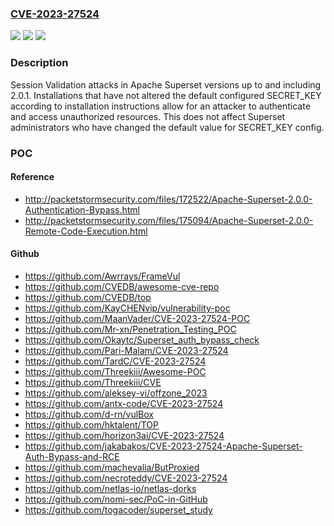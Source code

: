 ### [CVE-2023-27524](https://cve.mitre.org/cgi-bin/cvename.cgi?name=CVE-2023-27524)
![](https://img.shields.io/static/v1?label=Product&message=Apache%20Superset&color=blue)
![](https://img.shields.io/static/v1?label=Version&message=0%3C%3D%202.0.1%20&color=brighgreen)
![](https://img.shields.io/static/v1?label=Vulnerability&message=CWE-1188%20Insecure%20Default%20Initialization%20of%20Resource&color=brighgreen)

### Description

Session Validation attacks in Apache Superset versions up to and including 2.0.1. Installations that have not altered the default configured SECRET_KEY according to installation instructions allow for an attacker to authenticate and access unauthorized resources. This does not affect Superset administrators who have changed the default value for SECRET_KEY config.

### POC

#### Reference
- http://packetstormsecurity.com/files/172522/Apache-Superset-2.0.0-Authentication-Bypass.html
- http://packetstormsecurity.com/files/175094/Apache-Superset-2.0.0-Remote-Code-Execution.html

#### Github
- https://github.com/Awrrays/FrameVul
- https://github.com/CVEDB/awesome-cve-repo
- https://github.com/CVEDB/top
- https://github.com/KayCHENvip/vulnerability-poc
- https://github.com/MaanVader/CVE-2023-27524-POC
- https://github.com/Mr-xn/Penetration_Testing_POC
- https://github.com/Okaytc/Superset_auth_bypass_check
- https://github.com/Pari-Malam/CVE-2023-27524
- https://github.com/TardC/CVE-2023-27524
- https://github.com/Threekiii/Awesome-POC
- https://github.com/Threekiii/CVE
- https://github.com/aleksey-vi/offzone_2023
- https://github.com/antx-code/CVE-2023-27524
- https://github.com/d-rn/vulBox
- https://github.com/hktalent/TOP
- https://github.com/horizon3ai/CVE-2023-27524
- https://github.com/jakabakos/CVE-2023-27524-Apache-Superset-Auth-Bypass-and-RCE
- https://github.com/machevalia/ButProxied
- https://github.com/necroteddy/CVE-2023-27524
- https://github.com/netlas-io/netlas-dorks
- https://github.com/nomi-sec/PoC-in-GitHub
- https://github.com/togacoder/superset_study

